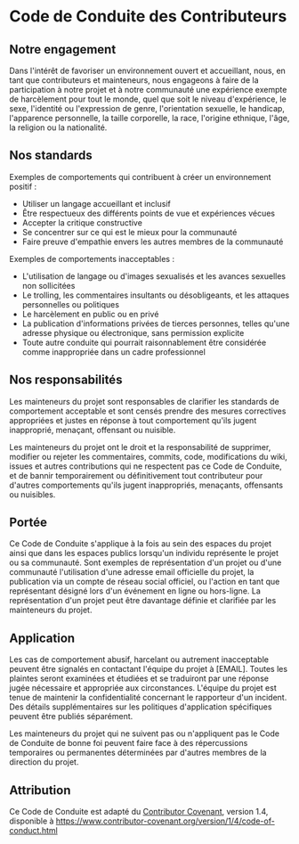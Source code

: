 # Code de Conduite des Contributeurs

## Notre engagement

Dans l'intérêt de favoriser un environnement ouvert et accueillant, nous, en tant que contributeurs et mainteneurs, nous engageons à faire de la participation à notre projet et à notre communauté une expérience exempte de harcèlement pour tout le monde, quel que soit le niveau d'expérience, le sexe, l'identité ou l'expression de genre, l'orientation sexuelle, le handicap, l'apparence personnelle, la taille corporelle, la race, l'origine ethnique, l'âge, la religion ou la nationalité.

## Nos standards

Exemples de comportements qui contribuent à créer un environnement positif :

* Utiliser un langage accueillant et inclusif
* Être respectueux des différents points de vue et expériences vécues
* Accepter la critique constructive
* Se concentrer sur ce qui est le mieux pour la communauté
* Faire preuve d'empathie envers les autres membres de la communauté

Exemples de comportements inacceptables :

* L'utilisation de langage ou d'images sexualisés et les avances sexuelles non sollicitées
* Le trolling, les commentaires insultants ou désobligeants, et les attaques personnelles ou politiques
* Le harcèlement en public ou en privé
* La publication d'informations privées de tierces personnes, telles qu'une adresse physique ou électronique, sans permission explicite
* Toute autre conduite qui pourrait raisonnablement être considérée comme inappropriée dans un cadre professionnel

## Nos responsabilités

Les mainteneurs du projet sont responsables de clarifier les standards de comportement acceptable et sont censés prendre des mesures correctives appropriées et justes en réponse à tout comportement qu'ils jugent inapproprié, menaçant, offensant ou nuisible.

Les mainteneurs du projet ont le droit et la responsabilité de supprimer, modifier ou rejeter les commentaires, commits, code, modifications du wiki, issues et autres contributions qui ne respectent pas ce Code de Conduite, et de bannir temporairement ou définitivement tout contributeur pour d'autres comportements qu'ils jugent inappropriés, menaçants, offensants ou nuisibles.

## Portée

Ce Code de Conduite s'applique à la fois au sein des espaces du projet ainsi que dans les espaces publics lorsqu'un individu représente le projet ou sa communauté. Sont exemples de représentation d'un projet ou d'une communauté l'utilisation d'une adresse email officielle du projet, la publication via un compte de réseau social officiel, ou l'action en tant que représentant désigné lors d'un événement en ligne ou hors-ligne. La représentation d'un projet peut être davantage définie et clarifiée par les mainteneurs du projet.

## Application

Les cas de comportement abusif, harcelant ou autrement inacceptable peuvent être signalés en contactant l'équipe du projet à [EMAIL]. Toutes les plaintes seront examinées et étudiées et se traduiront par une réponse jugée nécessaire et appropriée aux circonstances. L'équipe du projet est tenue de maintenir la confidentialité concernant le rapporteur d'un incident. Des détails supplémentaires sur les politiques d'application spécifiques peuvent être publiés séparément.

Les mainteneurs du projet qui ne suivent pas ou n'appliquent pas le Code de Conduite de bonne foi peuvent faire face à des répercussions temporaires ou permanentes déterminées par d'autres membres de la direction du projet.

## Attribution

Ce Code de Conduite est adapté du [Contributor Covenant](https://www.contributor-covenant.org), version 1.4, disponible à https://www.contributor-covenant.org/version/1/4/code-of-conduct.html
